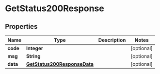 

# GetStatus200Response


## Properties

| Name | Type | Description | Notes |
|------------ | ------------- | ------------- | -------------|
|**code** | **Integer** |  |  [optional] |
|**msg** | **String** |  |  [optional] |
|**data** | [**GetStatus200ResponseData**](GetStatus200ResponseData.md) |  |  [optional] |



